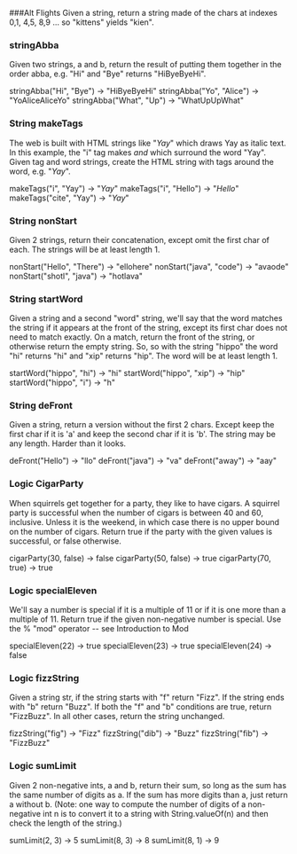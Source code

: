 ###Alt Flights
Given a string, return a string made of the chars at indexes 0,1, 4,5, 8,9 ... so "kittens" yields "kien".

### stringAbba
Given two strings, a and b, return the result of putting them together in the order abba, e.g. "Hi" and "Bye" returns "HiByeByeHi".


stringAbba("Hi", "Bye") → "HiByeByeHi"
stringAbba("Yo", "Alice") → "YoAliceAliceYo"
stringAbba("What", "Up") → "WhatUpUpWhat"

### String makeTags 

The web is built with HTML strings like "<i>Yay</i>" which draws Yay as italic text. In this example, the "i" tag makes <i> and </i> which surround the word "Yay". Given tag and word strings, create the HTML string with tags around the word, e.g. "<i>Yay</i>".


makeTags("i", "Yay") → "<i>Yay</i>"
makeTags("i", "Hello") → "<i>Hello</i>"
makeTags("cite", "Yay") → "<cite>Yay</cite>"

### String nonStart 
Given 2 strings, return their concatenation, except omit the first char of each. The strings will be at least length 1.


nonStart("Hello", "There") → "ellohere"
nonStart("java", "code") → "avaode"
nonStart("shotl", "java") → "hotlava"
### String startWord 

Given a string and a second "word" string, we'll say that the word matches the string if it appears at the front of the string, except its first char does not need to match exactly. On a match, return the front of the string, or otherwise return the empty string. So, so with the string "hippo" the word "hi" returns "hi" and "xip" returns "hip". The word will be at least length 1.


startWord("hippo", "hi") → "hi"
startWord("hippo", "xip") → "hip"
startWord("hippo", "i") → "h"
### String deFront 
Given a string, return a version without the first 2 chars. Except keep the first char if it is 'a' and keep the second char if it is 'b'. The string may be any length. Harder than it looks.


deFront("Hello") → "llo"
deFront("java") → "va"
deFront("away") → "aay"

### Logic CigarParty

When squirrels get together for a party, they like to have cigars. A squirrel party is successful when the number of cigars is between 40 and 60, inclusive. Unless it is the weekend, in which case there is no upper bound on the number of cigars. Return true if the party with the given values is successful, or false otherwise.


cigarParty(30, false) → false
cigarParty(50, false) → true
cigarParty(70, true) → true

### Logic specialEleven 

We'll say a number is special if it is a multiple of 11 or if it is one more than a multiple of 11. Return true if the given non-negative number is special. Use the % "mod" operator -- see Introduction to Mod


specialEleven(22) → true
specialEleven(23) → true
specialEleven(24) → false

### Logic fizzString
Given a string str, if the string starts with "f" return "Fizz". If the string ends with "b" return "Buzz". If both the "f" and "b" conditions are true, return "FizzBuzz". In all other cases, return the string unchanged.


fizzString("fig") → "Fizz"
fizzString("dib") → "Buzz"
fizzString("fib") → "FizzBuzz"

### Logic sumLimit 

Given 2 non-negative ints, a and b, return their sum, so long as the sum has the same number of digits as a. If the sum has more digits than a, just return a without b. (Note: one way to compute the number of digits of a non-negative int n is to convert it to a string with String.valueOf(n) and then check the length of the string.)


sumLimit(2, 3) → 5
sumLimit(8, 3) → 8
sumLimit(8, 1) → 9